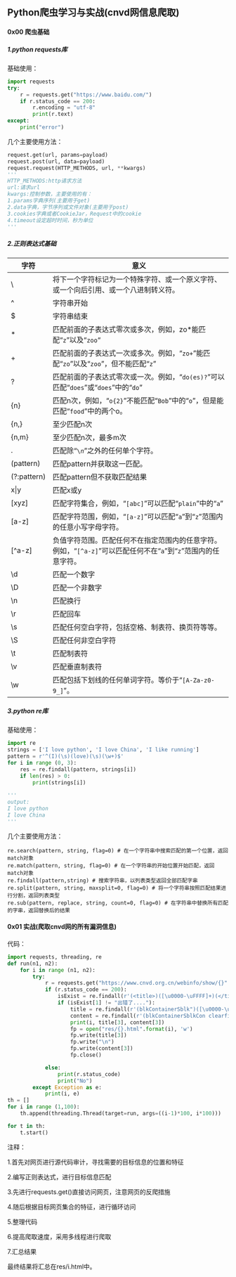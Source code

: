 ## Python爬虫学习与实战(cnvd网信息爬取)

#### 0x00 爬虫基础

##### 1.python requests库

基础使用：

```python
import requests
try:
	r = requests.get("https://www.baidu.com/")
	if r.status_code == 200:
		r.encoding = "utf-8"
        print(r.text)
except:
	print("error")
```

几个主要使用方法：

```python
request.get(url, params=payload)
request.post(url, data=payload)
request.request(HTTP_METHODS, url, **kwargs)
'''
HTTP_METHODS:http请求方法
url:请求url
kwargs:控制参数，主要使用的有：
1.params字典序列(主要用于get)
2.data字典，字节序列或文件对象(主要用于post)
3.cookies字典或者CookieJar，Request中的cookie
4.timeout设定超时时间，秒为单位
'''
```

##### 2.正则表达式基础

| 字符        | 意义                                                         |
| ----------- | ------------------------------------------------------------ |
| \           | 将下一个字符标记为一个特殊字符、或一个原义字符、或一个向后引用、或一个八进制转义符。 |
| ^           | 字符串开始                                                   |
| $           | 字符串结束                                                   |
| *           | 匹配前面的子表达式零次或多次，例如，zo*能匹配“`z`”以及“`zoo`“ |
| +           | 匹配前面的子表达式一次或多次。例如，“`zo+`”能匹配“`zo`”以及“`zoo`”，但不能匹配“`z`” |
| ?           | 匹配前面的子表达式零次或一次。例如，“`do(es)?`”可以匹配“`does`”或“`does`”中的“`do`” |
| {n}         | 匹配n次，例如，“`o{2}`”不能匹配“`Bob`”中的“`o`”，但是能匹配“`food`”中的两个o。 |
| {n,}        | 至少匹配n次                                                  |
| {n,m}       | 至少匹配n次，最多m次                                         |
| .           | 匹配除“`\`*`n`*”之外的任何单个字符。                         |
| (pattern)   | 匹配pattern并获取这一匹配。                                  |
| (?:pattern) | 匹配pattern但不获取匹配结果                                  |
| x\|y        | 匹配x或y                                                     |
| [xyz]       | 匹配字符集合，例如，“`[abc]`”可以匹配“`plain`”中的“`a`”      |
| [a-z]       | 匹配字符范围，例如，“`[a-z]`”可以匹配“`a`”到“`z`”范围内的任意小写字母字符。 |
| [^a-z]      | 负值字符范围。匹配任何不在指定范围内的任意字符。例如，“`[^a-z]`”可以匹配任何不在“`a`”到“`z`”范围内的任意字符。 |
| \d          | 匹配一个数字                                                 |
| \D          | 匹配一个非数字                                               |
| \n          | 匹配换行                                                     |
| \r          | 匹配回车                                                     |
| \s          | 匹配任何空白字符，包括空格、制表符、换页符等等。             |
| \S          | 匹配任何非空白字符                                           |
| \t          | 匹配制表符                                                   |
| \v          | 匹配垂直制表符                                               |
| \w          | 匹配包括下划线的任何单词字符。等价于“`[A-Za-z0-9_]`”。       |

##### 3.python re库

基础使用：

```python
import re
strings = ['I love python', 'I love China', 'I like running']
pattern = r'^(I)(\s)(love)(\s)(\w+)$'
for i in range (0, 3):
    res = re.findall(pattern, strings[i])
    if len(res) > 0:
        print(strings[i])
        
'''
output:
I love python
I love China
'''
```

几个主要使用方法：

```
re.search(pattern, string, flag=0) # 在一个字符串中搜索匹配的第一个位置，返回match对象
re.match(pattern, string, flag=0) # 在一个字符串的开始位置开始匹配，返回match对象
re.findall(pattern,string) # 搜索字符串，以列表类型返回全部匹配字串
re.split(pattern, string, maxsplit=0, flag=0) # 将一个字符串按照匹配结果进行分割，返回列表类型
re.sub(pattern, replace, string, count=0, flag=0) # 在字符串中替换所有匹配的字串，返回替换后的结果
```

#### 0x01 实战(爬取cnvd网的所有漏洞信息)

代码：

```python
import requests, threading, re
def run(n1, n2):
    for i in range (n1, n2):
        try:
            r = requests.get("https://www.cnvd.org.cn/webinfo/show/{}".format(i))
            if (r.status_code == 200):
                isExist = re.findall(r'(<title>)([\u0000-\uFFFF]+)(</title>)',r.text)[0]
                if (isExist[1] != "出错了...."):
                    title = re.findall(r'(blkContainerSblk")([\u0000-\uFFFF]+)(<h1>)([\u0000-\uFFFF]+)(</h1>)',r.text)[0]
                    content = re.findall(r'(blkContainerSblkCon clearfix)([\u0000-\uFFFF]+)(<p>)([\u0000-\uFFFF]+)(</p>)(<p>\u53c2\u8003\u94fe\u63a5)',r.text)[0]
                    print(i, title[3], content[3])
                    fp = open("res/{}.html".format(i), 'w')
                    fp.write(title[3])
                    fp.write("\n")
                    fp.write(content[3])
                    fp.close()

            else:
                print(r.status_code)
                print("No")
        except Exception as e:
            print(i, e)
th = []
for i in range (1,100):
    th.append(threading.Thread(target=run, args=((i-1)*100, i*100)))

for t in th:
    t.start()
```

注释：

1.首先对网页进行源代码审计，寻找需要的目标信息的位置和特征

2.编写正则表达式，进行目标信息匹配

3.先进行requests.get()直接访问网页，注意网页的反爬措施

4.随后根据目标网页集合的特征，进行循环访问

5.整理代码

6.提高爬取速度，采用多线程进行爬取

7.汇总结果

最终结果将汇总在res/i.html中。
